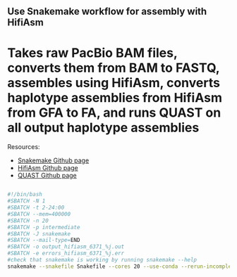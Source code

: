 ## Use Snakemake workflow for assembly with HifiAsm

# Takes raw PacBio BAM files, converts them from BAM to FASTQ, assembles using HifiAsm, converts haplotype assemblies from HifiAsm from GFA to FA, and runs QUAST on all output haplotype assemblies

Resources:
- [Snakemake Github page]([https://github.com/pangenome/pggb](https://github.com/harvardinformatics/pacbio_hifi_assembly))
- [HifiAsm Github page]([https://nf-co.re/pangenome/1.0.0/](https://github.com/chhylp123/hifiasm))
- [QUAST Github page]([https://github.com/chhylp123/hifiasm](https://github.com/ablab/quast))




```bash

#!/bin/bash
#SBATCH -N 1
#SBATCH -t 2-24:00
#SBATCH --mem=400000
#SBATCH -n 20
#SBATCH -p intermediate
#SBATCH -J snakemake
#SBATCH --mail-type=END
#SBATCH -o output_hifiasm_6371_%j.out
#SBATCH -e errors_hifiasm_6371_%j.err
#check that snakemake is working by running snakemake --help
snakemake --snakefile Snakefile --cores 20 --use-conda --rerun-incomplete
```
